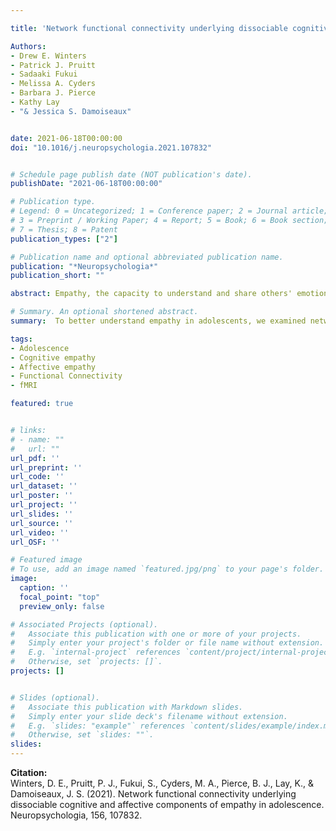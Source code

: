 ```yaml
---

title: 'Network functional connectivity underlying dissociable cognitive and affective components of empathy in adolescence'

Authors: 
- Drew E. Winters
- Patrick J. Pruitt 
- Sadaaki Fukui
- Melissa A. Cyders 
- Barbara J. Pierce 
- Kathy Lay
- "& Jessica S. Damoiseaux"


date: 2021-06-18T00:00:00
doi: "10.1016/j.neuropsychologia.2021.107832"


# Schedule page publish date (NOT publication's date).
publishDate: "2021-06-18T00:00:00"

# Publication type.
# Legend: 0 = Uncategorized; 1 = Conference paper; 2 = Journal article;
# 3 = Preprint / Working Paper; 4 = Report; 5 = Book; 6 = Book section;
# 7 = Thesis; 8 = Patent
publication_types: ["2"]

# Publication name and optional abbreviated publication name.
publication: "*Neuropsychologia*"
publication_short: ""

abstract: Empathy, the capacity to understand and share others' emotions, can occur through cognitive and affective components. These components are different conceptually, behaviorally, and in the brain. Neuroimaging task-based research in adolescents and adults document that cognitive empathy associates with the default mode and frontoparietal networks, whereas regions of the salience network underlie affective empathy. However, cognitive empathy is slower to mature than affective empathy and the extant literature reveals considerable developmental differences between adolescent and adult brains within and between these three networks. We extend previous work by examining empathy's association with functional connectivity within and between these networks in adolescents. Participants (n = 84, aged 13–17; 46.4% female) underwent resting state fMRI and completed self-report measures (Interpersonal Reactivity Index) for empathy as part of a larger Nathan-Kline Institute study. Regression analyses revealed adolescents reporting higher cognitive empathy had higher within DMN connectivity. Post hoc analysis revealed cognitive empathy's association within DMN connectivity is independent of affective empathy or empathy in general; and this association is driven by positive pairwise connections between the bilateral angular gyri and medial prefrontal cortex. These results suggest introspective cognitive processes related to the DMN are specifically important for cognitive empathy in adolescence.

# Summary. An optional shortened abstract.
summary:  To better understand empathy in adolescents, we examined network level functional connections in adolescent brains that associate with cognitive and affective empathy.

tags:
- Adolescence
- Cognitive empathy
- Affective empathy
- Functional Connectivity
- fMRI

featured: true


# links:
# - name: ""
#   url: ""
url_pdf: ''
url_preprint: ''
url_code: ''
url_dataset: ''
url_poster: ''
url_project: ''
url_slides: ''
url_source: ''
url_video: ''
url_OSF: ''

# Featured image
# To use, add an image named `featured.jpg/png` to your page's folder. 
image:
  caption: ''
  focal_point: "top"
  preview_only: false

# Associated Projects (optional).
#   Associate this publication with one or more of your projects.
#   Simply enter your project's folder or file name without extension.
#   E.g. `internal-project` references `content/project/internal-project/index.md`.
#   Otherwise, set `projects: []`.
projects: []


# Slides (optional).
#   Associate this publication with Markdown slides.
#   Simply enter your slide deck's filename without extension.
#   E.g. `slides: "example"` references `content/slides/example/index.md`.
#   Otherwise, set `slides: ""`.
slides: 
---
```

**Citation:**  
Winters, D. E., Pruitt, P. J., Fukui, S., Cyders, M. A., Pierce, B. J., Lay, K., & Damoiseaux, J. S. (2021). Network functional connectivity underlying dissociable cognitive and affective components of empathy in adolescence. Neuropsychologia, 156, 107832.








